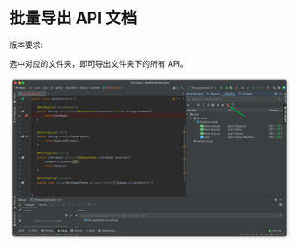 # 批量导出 API 文档

版本要求: <Badge text="2022.2.2" />

选中对应的文件夹，即可导出文件夹下的所有 API。

![batchExportApiDoc](/img/2022.2.2/batchExportApiDoc.png)
